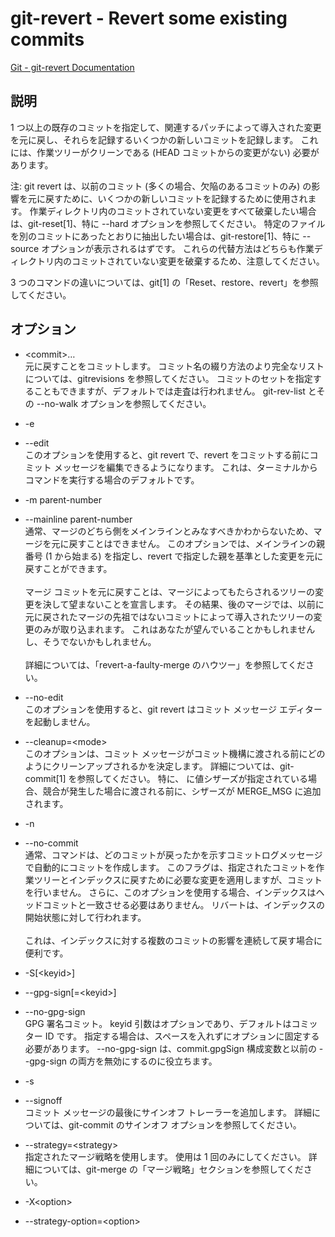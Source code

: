 # git-revert - Revert some existing commits

[Git - git-revert Documentation](https://git-scm.com/docs/git-revert)

## 説明
1 つ以上の既存のコミットを指定して、関連するパッチによって導入された変更を元に戻し、それらを記録するいくつかの新しいコミットを記録します。 これには、作業ツリーがクリーンである (HEAD コミットからの変更がない) 必要があります。

注: git revert は、以前のコミット (多くの場合、欠陥のあるコミットのみ) の影響を元に戻すために、いくつかの新しいコミットを記録するために使用されます。 作業ディレクトリ内のコミットされていない変更をすべて破棄したい場合は、git-reset[1]、特に --hard オプションを参照してください。 特定のファイルを別のコミットにあったとおりに抽出したい場合は、git-restore[1]、特に --source オプションが表示されるはずです。 これらの代替方法はどちらも作業ディレクトリ内のコミットされていない変更を破棄するため、注意してください。

3 つのコマンドの違いについては、git[1] の「Reset、restore、revert」を参照してください。

## オプション

* \<commit>…​  
元に戻すことをコミットします。 コミット名の綴り方法のより完全なリストについては、gitrevisions を参照してください。 コミットのセットを指定することもできますが、デフォルトでは走査は行われません。 git-rev-list とその --no-walk オプションを参照してください。

* -e
* --edit  
このオプションを使用すると、git revert で、revert をコミットする前にコミット メッセージを編集できるようになります。 これは、ターミナルからコマンドを実行する場合のデフォルトです。

* -m parent-number
* --mainline parent-number  
通常、マージのどちら側をメインラインとみなすべきかわからないため、マージを元に戻すことはできません。 このオプションでは、メインラインの親番号 (1 から始まる) を指定し、revert で指定した親を基準とした変更を元に戻すことができます。<br><br>マージ コミットを元に戻すことは、マージによってもたらされるツリーの変更を決して望まないことを宣言します。 その結果、後のマージでは、以前に元に戻されたマージの先祖ではないコミットによって導入されたツリーの変更のみが取り込まれます。 これはあなたが望んでいることかもしれませんし、そうでないかもしれません。<br><br>詳細については、「revert-a-faulty-merge のハウツー」を参照してください。

* --no-edit  
このオプションを使用すると、git revert はコミット メッセージ エディターを起動しません。

* --cleanup=\<mode>  
このオプションは、コミット メッセージがコミット機構に渡される前にどのようにクリーンアップされるかを決定します。 詳細については、git-commit[1] を参照してください。 特に、<mode> に値シザーズが指定されている場合、競合が発生した場合に渡される前に、シザーズが MERGE_MSG に追加されます。

* -n
* --no-commit  
通常、コマンドは、どのコミットが戻ったかを示すコミットログメッセージで自動的にコミットを作成します。 このフラグは、指定されたコミットを作業ツリーとインデックスに戻すために必要な変更を適用しますが、コミットを行いません。 さらに、このオプションを使用する場合、インデックスはヘッドコミットと一致させる必要はありません。 リバートは、インデックスの開始状態に対して行われます。<br><br>これは、インデックスに対する複数のコミットの影響を連続して戻す場合に便利です。

* -S[\<keyid>]
* --gpg-sign[=\<keyid>]
* --no-gpg-sign  
GPG 署名コミット。 keyid 引数はオプションであり、デフォルトはコミッター ID です。 指定する場合は、スペースを入れずにオプションに固定する必要があります。 --no-gpg-sign は、commit.gpgSign 構成変数と以前の --gpg-sign の両方を無効にするのに役立ちます。
* -s
* --signoff  
コミット メッセージの最後にサインオフ トレーラーを追加します。 詳細については、git-commit のサインオフ オプションを参照してください。
* --strategy=\<strategy>  
指定されたマージ戦略を使用します。 使用は 1 回のみにしてください。 詳細については、git-merge の「マージ戦略」セクションを参照してください。
* -X\<option>  
* --strategy-option=\<option>
